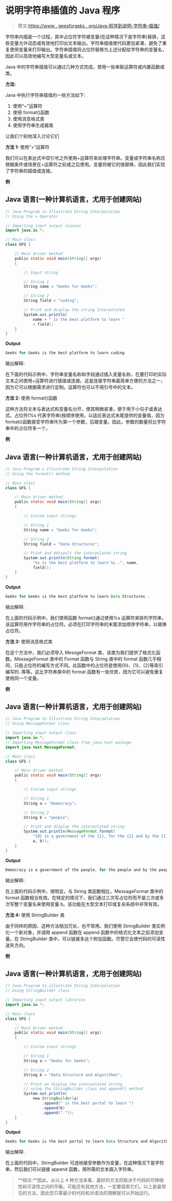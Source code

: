 # 说明字符串插值的 Java 程序

> 原文:[https://www . geesforgeks . org/Java-程序到说明-字符串-插值/](https://www.geeksforgeeks.org/java-program-to-illustrate-string-interpolation/)

字符串内插是一个过程，其中占位符字符被变量(在这种情况下是字符串)替换，这些变量允许动态或有效地打印出文本输出。字符串插值使代码更加紧凑，避免了重复使用变量来打印输出。字符串插值将占位符替换为上述分配给字符串的变量名，因此可以高效地编写大型变量名或文本。

Java 中的字符串插值可以通过几种方式完成，使用一些串联运算符或内置函数或类。

**方法:**

Java 中执行字符串插值的一些方法如下:

1.  使用“+”运算符
2.  使用 format()函数
3.  使用消息格式类
4.  使用字符串生成器类

让我们个别地深入讨论它们

**方法 1:** 使用“+”运算符

我们可以在表达式中双引号之外使用+运算符来处理字符串。变量或字符串名称应根据条件或场景在+运算符之前或之后使用。变量将被它的值替换，因此我们实现了字符串的插值或连接。

**例**

## Java 语言(一种计算机语言，尤用于创建网站)

```java
// Java Program to Illustrate String Interpolation
// Using the + Operator

// Importing input output classes
import java.io.*;

// Main class
class GFG {

    // Main driver method
    public static void main(String[] args)
    {

        // Input string

        // String 1
        String name = "Geeks for Geeks";

        // String 2
        String field = "coding";

        // Print and display the string Interpolated
        System.out.println(
            name + " is the best platform to learn "
            + field);
    }
}
```

**Output**

```java
Geeks for Geeks is the best platform to learn coding
```

输出解释:

在下面的代码示例中，字符串变量名称和字段通过插入变量名称，在要打印的实际文本之间使用+运算符进行插值或连接。这是连接字符串最简单方便的方法之一，因为它可以根据需求进行定制。运算符也可以不用引号中的文本。

**方法 2:** 使用 format()函数

这种方法将文本与表达式和变量名分开，使其稍微紧凑，便于用于小句子或表达式。占位符(%s 代表字符串)按顺序使用，以适应表达式末尾提供的变量值，因为 format()函数接受字符串作为第一个参数，后跟变量。因此，参数的数量将比字符串中的占位符多一个。

**例**

## Java 语言(一种计算机语言，尤用于创建网站)

```java
// Java Program o Illustrate String Interpolation
// Using the format() method

// Main class
class GFG {

    // Main driver method
    public static void main(String[] args)
    {

        // Custom input strings

        // String 1
        String name = "Geeks for Geeks";

        // String 2
        String field = "Data Structures";

        // Print and ddispalt the interpolated string
        System.out.println(String.format(
            "%s is the best platform to learn %s .", name,
            field));
    }
}
```

**Output**

```java
Geeks for Geeks is the best platform to learn Data Structures .
```

输出解释:

在上面的代码示例中，我们使用函数 format()通过使用%s 运算符来排列字符串，该运算符用作字符串的占位符。必须在打印字符串的末尾添加顺序字符串，以替换占位符。

**方法 3:** 使用消息格式类

在这个方法中，我们必须导入 MessgeFormat 类，该类为我们提供了格式化函数。MessageFormat 类中的 Format 函数与 String 类中的 format 函数几乎相同，只是占位符的编写方式不同。此函数中的占位符是使用{0}、{1}、{2}等索引编写的..等等。这比字符串类中的 format 函数有一些优势，因为它可以避免重复使用同一个变量。

**例**

## Java 语言(一种计算机语言，尤用于创建网站)

```java
// Java Program to Illustrate String Interpolation
// Using MessageFormat class

// Importing input output class
import java.io.*;
// Importing MessageFormat class from java.text package
import java.text.MessageFormat;

// Main class
class GFG {

    // Main driver method
    public static void main(String[] args)
    {

        // Custom input strings

        // String 1
        String a = "Democracy";

        // String 2
        String b = "people";

        // Print and display the interpolated string
        System.out.println(MessageFormat.format(
            "{0} is a government of the {1}, for the {1} and by the {1}.",
            a, b));
    }
}
```

**Output**

```java
Democracy is a government of the people, for the people and by the people.
```

输出解释:

在上面的代码示例中，很明显，与 String 类函数相比，MessageFormat 类中的 format 函数相当有效。在特定的情况下，我们通过三次写占位符而不是三次或多次写整个变量名来使用变量 b。该功能在大型文本打印或复杂系统中非常有效。

**方法 4:** 使用 StringBuilder 类

由于同样的原因，这种方法相当冗长，也不常用。我们使用 StringBuilder 类实例化一个新对象，并调用 append 函数在 append 函数中的格式化文本之前添加变量。在 StringBuilder 类中，可以链接多达个附加函数。尽管它会使代码的可读性迷失方向。

**例**

## Java 语言(一种计算机语言，尤用于创建网站)

```java
// Java Program to illustrate String Interpolation
// Using StringBuilder class

// Importing input output libraries
import java.io.*;

// Main class
class GFG {

    // Main driver method
    public static void main(String[] args)
    {

        // Custom inout strings

        // String 1
        String a = "Geeks for Geeks";

        // String 2
        String b = "Data Structure and Algorithms";

        // Print an display the interpolated string
        // using the StringBuilder class and append() method
        System.out.println(
            new StringBuilder(a)
                .append(" is the best portal to learn ")
                .append(b)
                .append("."));
    }
}
```

**Output**

```java
Geeks for Geeks is the best portal to learn Data Structure and Algorithms.
```

输出解释:

在上面的代码中，StringBuilder 可选地接受参数作为变量，在这种情况下是字符串，然后我们可以链接 append 函数，用所需的文本插入字符串。

> **结论:**因此，从以上 4 种方法来看，最好的方法将取决于代码的可伸缩性和可读性之间的平衡。可能还有其他方法，一定要探索它们。以上是最常见的方法，因此您只需最少的代码和对语法的理解就可以开始运行。